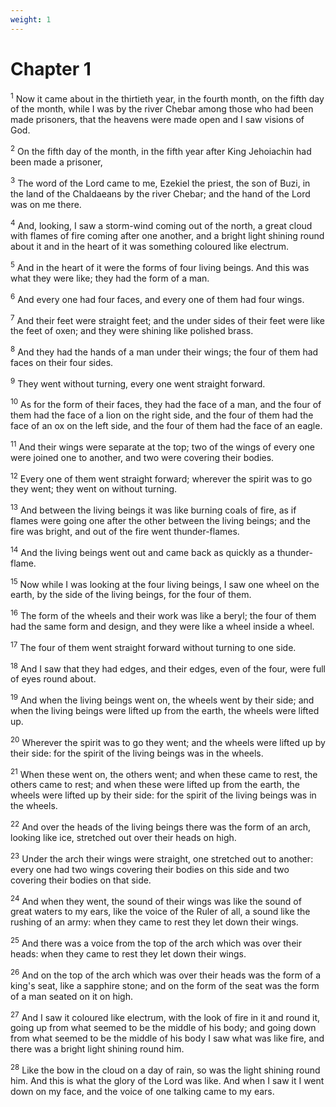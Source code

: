 ```yaml
---
weight: 1
---
```


# Chapter 1

<sup>1</sup> Now it came about in the thirtieth year, in the fourth month, on the fifth day of the month, while I was by the river Chebar among those who had been made prisoners, that the heavens were made open and I saw visions of God. 

<sup>2</sup> On the fifth day of the month, in the fifth year after King Jehoiachin had been made a prisoner, 

<sup>3</sup> The word of the Lord came to me, Ezekiel the priest, the son of Buzi, in the land of the Chaldaeans by the river Chebar; and the hand of the Lord was on me there. 

<sup>4</sup> And, looking, I saw a storm-wind coming out of the north, a great cloud with flames of fire coming after one another, and a bright light shining round about it and in the heart of it was something coloured like electrum. 

<sup>5</sup> And in the heart of it were the forms of four living beings. And this was what they were like; they had the form of a man. 

<sup>6</sup> And every one had four faces, and every one of them had four wings. 

<sup>7</sup> And their feet were straight feet; and the under sides of their feet were like the feet of oxen; and they were shining like polished brass. 

<sup>8</sup> And they had the hands of a man under their wings; the four of them had faces on their four sides. 

<sup>9</sup> They went without turning, every one went straight forward. 

<sup>10</sup> As for the form of their faces, they had the face of a man, and the four of them had the face of a lion on the right side, and the four of them had the face of an ox on the left side, and the four of them had the face of an eagle. 

<sup>11</sup> And their wings were separate at the top; two of the wings of every one were joined one to another, and two were covering their bodies. 

<sup>12</sup> Every one of them went straight forward; wherever the spirit was to go they went; they went on without turning. 

<sup>13</sup> And between the living beings it was like burning coals of fire, as if flames were going one after the other between the living beings; and the fire was bright, and out of the fire went thunder-flames. 

<sup>14</sup> And the living beings went out and came back as quickly as a thunder-flame. 

<sup>15</sup> Now while I was looking at the four living beings, I saw one wheel on the earth, by the side of the living beings, for the four of them. 

<sup>16</sup> The form of the wheels and their work was like a beryl; the four of them had the same form and design, and they were like a wheel inside a wheel. 

<sup>17</sup> The four of them went straight forward without turning to one side. 

<sup>18</sup> And I saw that they had edges, and their edges, even of the four, were full of eyes round about. 

<sup>19</sup> And when the living beings went on, the wheels went by their side; and when the living beings were lifted up from the earth, the wheels were lifted up. 

<sup>20</sup> Wherever the spirit was to go they went; and the wheels were lifted up by their side: for the spirit of the living beings was in the wheels. 

<sup>21</sup> When these went on, the others went; and when these came to rest, the others came to rest; and when these were lifted up from the earth, the wheels were lifted up by their side: for the spirit of the living beings was in the wheels. 

<sup>22</sup> And over the heads of the living beings there was the form of an arch, looking like ice, stretched out over their heads on high. 

<sup>23</sup> Under the arch their wings were straight, one stretched out to another: every one had two wings covering their bodies on this side and two covering their bodies on that side. 

<sup>24</sup> And when they went, the sound of their wings was like the sound of great waters to my ears, like the voice of the Ruler of all, a sound like the rushing of an army: when they came to rest they let down their wings. 

<sup>25</sup> And there was a voice from the top of the arch which was over their heads: when they came to rest they let down their wings. 

<sup>26</sup> And on the top of the arch which was over their heads was the form of a king's seat, like a sapphire stone; and on the form of the seat was the form of a man seated on it on high. 

<sup>27</sup> And I saw it coloured like electrum, with the look of fire in it and round it, going up from what seemed to be the middle of his body; and going down from what seemed to be the middle of his body I saw what was like fire, and there was a bright light shining round him. 

<sup>28</sup> Like the bow in the cloud on a day of rain, so was the light shining round him. And this is what the glory of the Lord was like. And when I saw it I went down on my face, and the voice of one talking came to my ears. 


